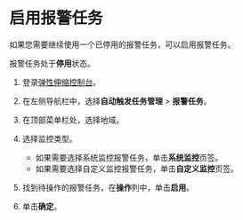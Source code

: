 # 启用报警任务

如果您需要继续使用一个已停用的报警任务，可以启用报警任务。

报警任务处于**停用**状态。

1.  登录[弹性伸缩控制台](https://essnew.console.aliyun.com/)。

2.  在左侧导航栏中，选择**自动触发任务管理** \> **报警任务**。

3.  在顶部菜单栏处，选择地域。

4.  选择监控类型。

    -   如果需要选择系统监控报警任务，单击**系统监控**页签。
    -   如果需要选择自定义监控报警任务，单击**自定义监控**页签。
5.  找到待操作的报警任务，在**操作**列中，单击**启用**。

6.  单击**确定**。


